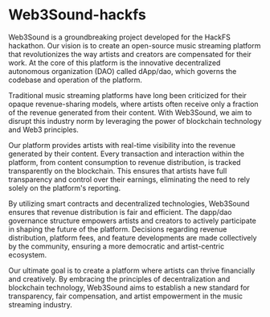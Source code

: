 # Web3Sound-hackfs
Web3Sound is a groundbreaking project developed for the HackFS hackathon. Our vision is to create an open-source music streaming platform that revolutionizes the way artists and creators are compensated for their work. At the core of this platform is the innovative decentralized autonomous organization (DAO) called dApp/dao, which governs the codebase and operation of the platform.

Traditional music streaming platforms have long been criticized for their opaque revenue-sharing models, where artists often receive only a fraction of the revenue generated from their content. With Web3Sound, we aim to disrupt this industry norm by leveraging the power of blockchain technology and Web3 principles.

Our platform provides artists with real-time visibility into the revenue generated by their content. Every transaction and interaction within the platform, from content consumption to revenue distribution, is tracked transparently on the blockchain. This ensures that artists have full transparency and control over their earnings, eliminating the need to rely solely on the platform's reporting.

By utilizing smart contracts and decentralized technologies, Web3Sound ensures that revenue distribution is fair and efficient. The dapp/dao governance structure empowers artists and creators to actively participate in shaping the future of the platform. Decisions regarding revenue distribution, platform fees, and feature developments are made collectively by the community, ensuring a more democratic and artist-centric ecosystem.

Our ultimate goal is to create a platform where artists can thrive financially and creatively. By embracing the principles of decentralization and blockchain technology, Web3Sound aims to establish a new standard for transparency, fair compensation, and artist empowerment in the music streaming industry.
